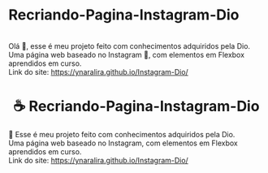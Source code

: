 # Recriando-Pagina-Instagram-Dio<br>
<br>Olá 👋, esse é meu projeto feito com conhecimentos adquiridos pela Dio.
<br>Uma página web baseado no Instagram 🤳, com elementos em Flexbox aprendidos em curso.
<br> Link do site: <a href="https://ynaralira.github.io/Instagram-Dio/"> https://ynaralira.github.io/Instagram-Dio/</a>



<h1 align="center"> ☕ Recriando-Pagina-Instagram-Dio </h1>

📄 Esse é meu projeto feito com conhecimentos adquiridos pela Dio.<br>
Uma página web baseado no Instagram, com elementos em Flexbox aprendidos em curso.<br>
Link do site: <a href="https://ynaralira.github.io/Instagram-Dio/"> https://ynaralira.github.io/Instagram-Dio/</a><br>

